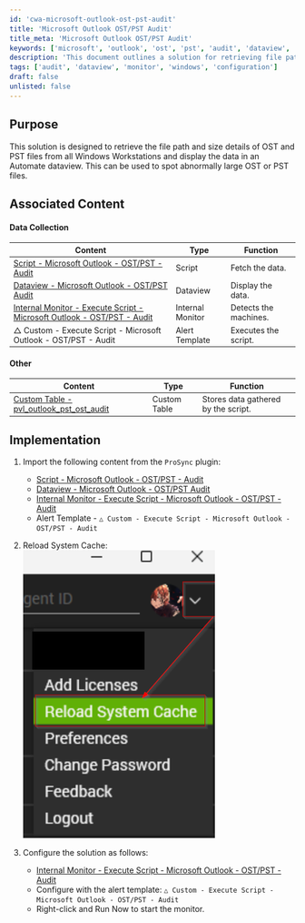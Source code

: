 ```yaml
---
id: 'cwa-microsoft-outlook-ost-pst-audit'
title: 'Microsoft Outlook OST/PST Audit'
title_meta: 'Microsoft Outlook OST/PST Audit'
keywords: ['microsoft', 'outlook', 'ost', 'pst', 'audit', 'dataview', 'monitor']
description: 'This document outlines a solution for retrieving file path and size details of OST and PST files from Windows Workstations, and displaying this data in an Automate dataview. It helps identify unusually large OST or PST files, enhancing data management and monitoring capabilities.'
tags: ['audit', 'dataview', 'monitor', 'windows', 'configuration']
draft: false
unlisted: false
---
```

## Purpose

This solution is designed to retrieve the file path and size details of OST and PST files from all Windows Workstations and display the data in an Automate dataview. This can be used to spot abnormally large OST or PST files.

## Associated Content

#### Data Collection

| Content                                                                 | Type          | Function               |
|-------------------------------------------------------------------------|---------------|------------------------|
| [Script - Microsoft Outlook - OST/PST - Audit](https://proval.itglue.com/DOC-5078775-8168634)   | Script        | Fetch the data.        |
| [Dataview - Microsoft Outlook - OST/PST Audit](https://proval.itglue.com/DOC-5078775-8023119)   | Dataview      | Display the data.      |
| [Internal Monitor - Execute Script - Microsoft Outlook - OST/PST - Audit](https://proval.itglue.com/DOC-5078775-15490756) | Internal Monitor | Detects the machines.  |
| △ Custom - Execute Script - Microsoft Outlook - OST/PST - Audit       | Alert Template | Executes the script.   |

#### Other

| Content                                                                 | Type          | Function                       |
|-------------------------------------------------------------------------|---------------|--------------------------------|
| [Custom Table - pvl_outlook_pst_ost_audit](https://proval.itglue.com/DOC-5078775-15595946) | Custom Table  | Stores data gathered by the script. |

## Implementation

1. Import the following content from the `ProSync` plugin:
   - [Script - Microsoft Outlook - OST/PST - Audit](https://proval.itglue.com/DOC-5078775-8168634)
   - [Dataview - Microsoft Outlook - OST/PST Audit](https://proval.itglue.com/DOC-5078775-8023119)
   - [Internal Monitor - Execute Script - Microsoft Outlook - OST/PST - Audit](https://proval.itglue.com/DOC-5078775-15490756)
   - Alert Template - `△ Custom - Execute Script - Microsoft Outlook - OST/PST - Audit`

2. Reload System Cache:  
   ![Reload System Cache](../../static/img/Microsoft-Outlook---OSTPST-Audit/image_1.png)

3. Configure the solution as follows:
   - [Internal Monitor - Execute Script - Microsoft Outlook - OST/PST - Audit](https://proval.itglue.com/DOC-5078775-15490756)
   - Configure with the alert template: `△ Custom - Execute Script - Microsoft Outlook - OST/PST - Audit`
   - Right-click and Run Now to start the monitor.



